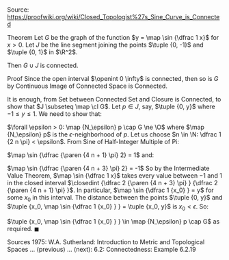 # 

Source: https://proofwiki.org/wiki/Closed_Topologist%27s_Sine_Curve_is_Connected

Theorem
Let $G$ be the graph of the function $y = \map \sin {\dfrac 1 x}$ for $x > 0$.
Let $J$ be the line segment joining the points $\tuple {0, -1}$ and $\tuple {0, 1}$ in $\R^2$.

Then $G \cup J$ is connected.


Proof
Since the open interval $\openint 0 \infty$ is connected, then so is $G$ by Continuous Image of Connected Space is Connected.

It is enough, from Set between Connected Set and Closure is Connected, to show that $J \subseteq \map \cl G$.
Let $p \in J$, say, $\tuple {0, y}$ where $-1 \le y \le 1$.
We need to show that:

$\forall \epsilon > 0: \map {N_\epsilon} p \cap G \ne \O$
where $\map {N_\epsilon} p$ is the $\epsilon$-neighborhood of $p$.
Let us choose $n \in \N: \dfrac 1 {2 n \pi} < \epsilon$.
From Sine of Half-Integer Multiple of Pi:

$\map \sin {\dfrac {\paren {4 n + 1} \pi} 2} = 1$
and:

$\map \sin {\dfrac {\paren {4 n + 3} \pi} 2} = -1$
So by the Intermediate Value Theorem, $\map \sin {\dfrac 1 x}$ takes every value between $-1$ and $1$ in the closed interval $\closedint {\dfrac 2 {\paren {4 n + 3} \pi} } {\dfrac 2 {\paren {4 n + 1} \pi} }$.
In particular, $\map \sin {\dfrac 1 {x_0} } = y$ for some $x_0$ in this interval.
The distance between the points $\tuple {0, y}$ and $\tuple {x_0, \map \sin {\dfrac 1 {x_0} } } = \tuple {x_0, y}$ is $x_0 < \epsilon$.
So:

$\tuple {x_0, \map \sin {\dfrac 1 {x_0} } } \in \map {N_\epsilon} p \cap G$
as required.
$\blacksquare$


Sources
1975: W.A. Sutherland: Introduction to Metric and Topological Spaces ... (previous) ... (next): $6.2$: Connectedness: Example $6.2.19$




